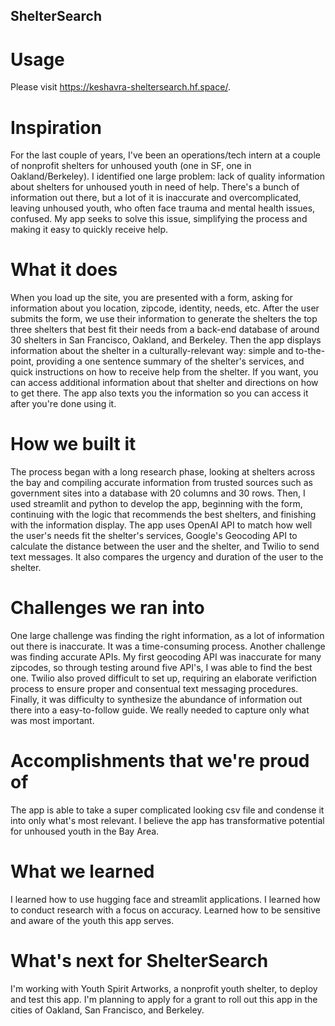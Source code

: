 ## ShelterSearch

# Usage
Please visit https://keshavra-sheltersearch.hf.space/.

# Inspiration
For the last couple of years, I've been an operations/tech intern at a couple of nonprofit shelters for unhoused youth (one in SF, one in Oakland/Berkeley). I identified one large problem: lack of quality information about shelters for unhoused youth in need of help. There's a bunch of information out there, but a lot of it is inaccurate and overcomplicated, leaving unhoused youth, who often face trauma and mental health issues, confused. My app seeks to solve this issue, simplifying the process and making it easy to quickly receive help.

# What it does
When you load up the site, you are presented with a form, asking for information about you location, zipcode, identity, needs, etc. After the user submits the form, we use their information to generate the shelters the top three shelters that best fit their needs from a back-end database of around 30 shelters in San Francisco, Oakland, and Berkeley. Then the app displays information about the shelter in a culturally-relevant way: simple and to-the-point, providing a one sentence summary of the shelter's services, and quick instructions on how to receive help from the shelter. If you want, you can access additional information about that shelter and directions on how to get there. The app also texts you the information so you can access it after you're done using it.

# How we built it
The process began with a long research phase, looking at shelters across the bay and compiling accurate information from trusted sources such as government sites into a database with 20 columns and 30 rows. Then, I used streamlit and python to develop the app, beginning with the form, continuing with the logic that recommends the best shelters, and finishing with the information display. The app uses OpenAI API to match how well the user's needs fit the shelter's services, Google's Geocoding API to calculate the distance between the user and the shelter, and Twilio to send text messages. It also compares the urgency and duration of the user to the shelter.

# Challenges we ran into
One large challenge was finding the right information, as a lot of information out there is inaccurate. It was a time-consuming process. Another challenge was finding accurate APIs. My first geocoding API was inaccurate for many zipcodes, so through testing around five API's, I was able to find the best one. Twilio also proved difficult to set up, requiring an elaborate verifiction process to ensure proper and consentual text messaging procedures. Finally, it was difficulty to synthesize the abundance of information out there into a easy-to-follow guide. We really needed to capture only what was most important.

# Accomplishments that we're proud of
The app is able to take a super complicated looking csv file and condense it into only what's most relevant. I believe the app has transformative potential for unhoused youth in the Bay Area.

# What we learned
I learned how to use hugging face and streamlit applications. I learned how to conduct research with a focus on accuracy. Learned how to be sensitive and aware of the youth this app serves.

# What's next for ShelterSearch
I'm working with Youth Spirit Artworks, a nonprofit youth shelter, to deploy and test this app. I'm planning to apply for a grant to roll out this app in the cities of Oakland, San Francisco, and Berkeley.
